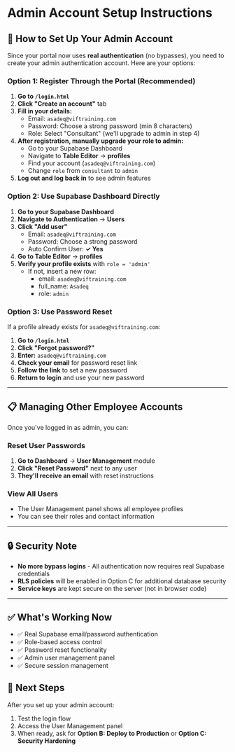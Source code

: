 # Admin Account Setup Instructions

## 🔐 How to Set Up Your Admin Account

Since your portal now uses **real authentication** (no bypasses), you need to create your admin authentication account. Here are your options:

### **Option 1: Register Through the Portal (Recommended)**

1. **Go to `/login.html`**
2. **Click "Create an account"** tab
3. **Fill in your details:**
   - Email: `asadeq@viftraining.com`
   - Password: Choose a strong password (min 8 characters)
   - Role: Select "Consultant" (we'll upgrade to admin in step 4)
4. **After registration, manually upgrade your role to admin:**
   - Go to your Supabase Dashboard
   - Navigate to **Table Editor** → **profiles**
   - Find your account (`asadeq@viftraining.com`)
   - Change `role` from `consultant` to `admin`
5. **Log out and log back in** to see admin features

### **Option 2: Use Supabase Dashboard Directly**

1. **Go to your Supabase Dashboard**
2. **Navigate to Authentication** → **Users**
3. **Click "Add user"**
   - Email: `asadeq@viftraining.com`
   - Password: Choose a strong password
   - Auto Confirm User: **✓ Yes**
4. **Go to Table Editor** → **profiles**
5. **Verify your profile exists** with `role = 'admin'`
   - If not, insert a new row:
     - email: `asadeq@viftraining.com`
     - full_name: `Asadeq`
     - role: `admin`

### **Option 3: Use Password Reset**

If a profile already exists for `asadeq@viftraining.com`:

1. **Go to `/login.html`**
2. **Click "Forgot password?"**
3. **Enter:** `asadeq@viftraining.com`
4. **Check your email** for password reset link
5. **Follow the link** to set a new password
6. **Return to login** and use your new password

---

## 📋 Managing Other Employee Accounts

Once you've logged in as admin, you can:

### **Reset User Passwords**
1. **Go to Dashboard** → **User Management** module
2. **Click "Reset Password"** next to any user
3. **They'll receive an email** with reset instructions

### **View All Users**
- The User Management panel shows all employee profiles
- You can see their roles and contact information

---

## 🔒 Security Note

- **No more bypass logins** - All authentication now requires real Supabase credentials
- **RLS policies** will be enabled in Option C for additional database security
- **Service keys** are kept secure on the server (not in browser code)

---

## ✅ What's Working Now

- ✅ Real Supabase email/password authentication
- ✅ Role-based access control
- ✅ Password reset functionality
- ✅ Admin user management panel
- ✅ Secure session management

## 🚀 Next Steps

After you set up your admin account:
1. Test the login flow
2. Access the User Management panel
3. When ready, ask for **Option B: Deploy to Production** or **Option C: Security Hardening**
